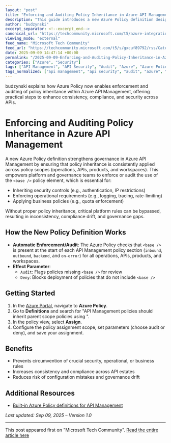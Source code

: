 ```yaml
---
layout: "post"
title: "Enforcing and Auditing Policy Inheritance in Azure API Management"
description: "This guide introduces a new Azure Policy definition designed to help platform and governance teams enforce or audit the use of policy inheritance in Azure API Management. Learn how the policy ensures that important controls, such as security and operational requirements, are consistently inherited across operations, APIs, products, and workspaces, and discover step-by-step instructions for enabling and configuring the new policy."
author: "budzynski"
excerpt_separator: <!--excerpt_end-->
canonical_url: "https://techcommunity.microsoft.com/t5/azure-integration-services-blog/enforce-or-audit-policy-inheritance-in-api-management/ba-p/4452204"
viewing_mode: "external"
feed_name: "Microsoft Tech Community"
feed_url: "https://techcommunity.microsoft.com/t5/s/gxcuf89792/rss/Category?category.id=Azure"
date: 2025-09-09 14:47:14 +00:00
permalink: "/2025-09-09-Enforcing-and-Auditing-Policy-Inheritance-in-Azure-API-Management.html"
categories: ["Azure", "Security"]
tags: ["API Management", "API Security", "Audit", "Azure", "Azure Policy", "Azure Portal", "Community", "Compliance", "Governance", "Operational Requirements", "Policy Enforcement", "Policy Inheritance", "Security", "Security Controls"]
tags_normalized: ["api management", "api security", "audit", "azure", "azure policy", "azure portal", "community", "compliance", "governance", "operational requirements", "policy enforcement", "policy inheritance", "security", "security controls"]
---
```


budzynski explains how Azure Policy now enables enforcement and auditing of policy inheritance within Azure API Management, offering practical steps to enhance consistency, compliance, and security across APIs.<!--excerpt_end-->

# Enforcing and Auditing Policy Inheritance in Azure API Management

A new Azure Policy definition strengthens governance in Azure API Management by ensuring that policy inheritance is consistently applied across policy scopes (operations, APIs, products, and workspaces). This empowers platform and governance teams to enforce or audit the use of the `<base />` policy element, which is essential for:

- Inheriting security controls (e.g., authentication, IP restrictions)
- Enforcing operational requirements (e.g., logging, tracing, rate-limiting)
- Applying business policies (e.g., quota enforcement)

Without proper policy inheritance, critical platform rules can be bypassed, resulting in inconsistency, compliance drift, and governance gaps.

## How the New Policy Definition Works

- **Automatic Enforcement/Audit**: The Azure Policy checks that `<base />` is present at the start of each API Management policy section (`inbound`, `outbound`, `backend`, and `on-error`) for all operations, APIs, products, and workspaces.
- **Effect Parameter**:
  - `Audit`: Flags policies missing `<base />` for review
  - `Deny`: Blocks deployment of policies that do not include `<base />`

## Getting Started

1. In the [Azure Portal](https://portal.azure.com/), navigate to **Azure Policy**.
2. Go to **Definitions** and search for "API Management policies should inherit parent scope policies using <base />".
3. In the policy view, select **Assign**.
4. Configure the policy assignment scope, set parameters (choose audit or deny), and save your assignment.

## Benefits

- Prevents circumvention of crucial security, operational, or business rules
- Increases consistency and compliance across API estates
- Reduces risk of configuration mistakes and governance drift

## Additional Resources

- [Built-in Azure Policy definitions for API Management](https://learn.microsoft.com/azure/api-management/policy-reference)

_Last updated: Sep 09, 2025 – Version 1.0_

---

This post appeared first on "Microsoft Tech Community". [Read the entire article here](https://techcommunity.microsoft.com/t5/azure-integration-services-blog/enforce-or-audit-policy-inheritance-in-api-management/ba-p/4452204)
